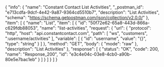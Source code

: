 {
  "info": {
    "name": "Constant Contact List Activities",
    "_postman_id": "e713cdfa-9dcf-4e42-9a87-9364cd5510b7",
    "description": "List Activities",
    "schema": "https://schema.getpostman.com/json/collection/v2.0.0/"
  },
  "item": [
    {
      "name": "List",
      "item": [
        {
          "id": "50f72e62-65a8-443d-866a-c629fdb88053",
          "name": "list-activities",
          "request": {
            "url": {
              "protocol": "http",
              "host": "api.constantcontact.com",
              "path": [
                "ws",
                "customers",
                ":username/activities"
              ],
              "variable": [
                {
                  "id": "username",
                  "value": "{}",
                  "type": "string"
                }
              ]
            },
            "method": "GET",
            "body": {
              "mode": "raw"
            },
            "description": "List Activities"
          },
          "response": [
            {
              "status": "OK",
              "code": 200,
              "name": "Response_200",
              "id": "e3c4e04c-03e8-4cb0-a90b-80e5e7bac1eb"
            }
          ]
        }
      ]
    }
  ]
}